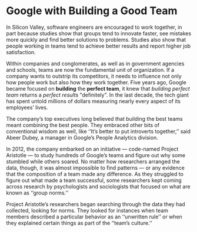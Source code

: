 # Google with Building a Good Team

In Silicon Valley, software engineers are encouraged to work together, in part because studies show that groups tend to innovate faster, see mistakes more quickly and find better solutions to problems. Studies also show that people working in teams tend to achieve better results and report higher job satisfaction. 

Within companies and conglomerates, as well as in government agencies and schools, teams are now the fundamental unit of organization. If a company wants to outstrip its competitors, it needs to influence not only how people work but also how they work together. Five years ago, Google  became focused on **building** the **perfect team**, it knew that *building perfect team* returns a *perfect results* "definitely". In the last decade, the tech giant has spent untold millions of dollars measuring nearly every aspect of its employees’ lives.

The company’s top executives long believed that building the best teams meant combining the best people. They embraced other bits of conventional wisdom as well, like ‘‘It’s better to put introverts together,’’ said Abeer Dubey, a manager in Google’s People Analytics division.

In 2012, the company embarked on an initiative — code-named Project Aristotle — to study hundreds of Google’s teams and figure out why some stumbled while others soared. No matter how researchers arranged the data, though, it was almost impossible to find patterns — or any evidence that the composition of a team made any difference. As they struggled to figure out what made a team successful, some researchers kept coming across research by psychologists and sociologists that focused on what are known as ‘‘group norms.’’

Project Aristotle’s researchers began searching through the data they had collected, looking for norms. They looked for instances when team members described a particular behavior as an ‘‘unwritten rule’’ or when they explained certain things as part of the ‘‘team’s culture.’’